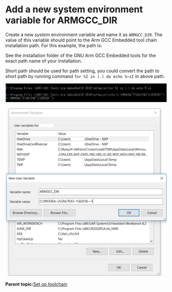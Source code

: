 # Add a new system environment variable for ARMGCC\_DIR

Create a new *system* environment variable and name it as `ARMGCC_DIR`. The value of this variable should point to the Arm GCC Embedded tool chain installation path. For this example, the path is:

See the installation folder of the GNU Arm GCC Embedded tools for the exact path name of your installation.

Short path should be used for path setting, you could convert the path to short path by running command `for %I in (.) do echo %~sI` in above path.

![](../images/convert_path.png "Convert path to short path")


![](../images/add_armgcc_dir_system_variable.png "Add ARMGCC_DIR system variable")


**Parent topic:**[Set up toolchain](../topics/set_up_toolchain.md)

